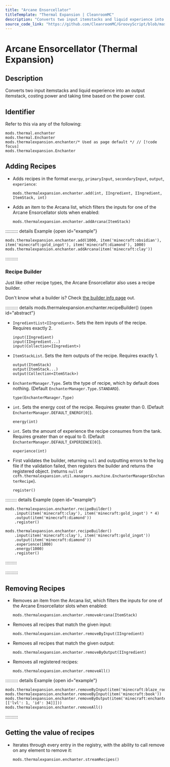 ```yaml
---
title: "Arcane Ensorcellator"
titleTemplate: "Thermal Expansion | CleanroomMC"
description: "Converts two input itemstacks and liquid experience into an output itemstack, costing power and taking time based on the power cost."
source_code_link: "https://github.com/CleanroomMC/GroovyScript/blob/master/src/main/java/com/cleanroommc/groovyscript/compat/mods/thermalexpansion/machine/Enchanter.java"
---
```


# Arcane Ensorcellator (Thermal Expansion)

## Description

Converts two input itemstacks and liquid experience into an output itemstack, costing power and taking time based on the power cost.

## Identifier

Refer to this via any of the following:

```groovy:no-line-numbers {3}
mods.thermal.enchanter
mods.thermal.Enchanter
mods.thermalexpansion.enchanter/* Used as page default */ // [!code focus]
mods.thermalexpansion.Enchanter
```


## Adding Recipes

- Adds recipes in the format `energy`, `primaryInput`, `secondaryInput`, `output`, `experience`:

    ```groovy:no-line-numbers
    mods.thermalexpansion.enchanter.add(int, IIngredient, IIngredient, ItemStack, int)
    ```

- Adds an item to the Arcana list, which filters the inputs for one of the Arcane Ensorcellator slots when enabled:

    ```groovy:no-line-numbers
    mods.thermalexpansion.enchanter.addArcana(ItemStack)
    ```

:::::::::: details Example {open id="example"}
```groovy:no-line-numbers
mods.thermalexpansion.enchanter.add(1000, item('minecraft:obsidian'), item('minecraft:gold_ingot'), item('minecraft:diamond'), 1000)
mods.thermalexpansion.enchanter.addArcana(item('minecraft:clay'))
```

::::::::::

### Recipe Builder

Just like other recipe types, the Arcane Ensorcellator also uses a recipe builder.

Don't know what a builder is? Check [the builder info page](../../groovy/builder.md) out.

:::::::::: details mods.thermalexpansion.enchanter.recipeBuilder() {open id="abstract"}
- `IngredientList<IIngredient>`. Sets the item inputs of the recipe. Requires exactly 2.

    ```groovy:no-line-numbers
    input(IIngredient)
    input(IIngredient...)
    input(Collection<IIngredient>)
    ```

- `ItemStackList`. Sets the item outputs of the recipe. Requires exactly 1.

    ```groovy:no-line-numbers
    output(ItemStack)
    output(ItemStack...)
    output(Collection<ItemStack>)
    ```

- `EnchanterManager.Type`. Sets the type of recipe, which by default does nothing. (Default `EnchanterManager.Type.STANDARD`).

    ```groovy:no-line-numbers
    type(EnchanterManager.Type)
    ```

- `int`. Sets the energy cost of the recipe. Requires greater than 0. (Default `EnchanterManager.DEFAULT_ENERGY[0]`).

    ```groovy:no-line-numbers
    energy(int)
    ```

- `int`. Sets the amount of experience the recipe consumes from the tank. Requires greater than or equal to 0. (Default `EnchanterManager.DEFAULT_EXPERIENCE[0]`).

    ```groovy:no-line-numbers
    experience(int)
    ```

- First validates the builder, returning `null` and outputting errors to the log file if the validation failed, then registers the builder and returns the registered object. (returns `null` or `cofh.thermalexpansion.util.managers.machine.EnchanterManager$EnchanterRecipe`).

    ```groovy:no-line-numbers
    register()
    ```

::::::::: details Example {open id="example"}
```groovy:no-line-numbers
mods.thermalexpansion.enchanter.recipeBuilder()
    .input(item('minecraft:clay'), item('minecraft:gold_ingot') * 4)
    .output(item('minecraft:diamond'))
    .register()

mods.thermalexpansion.enchanter.recipeBuilder()
    .input(item('minecraft:clay'), item('minecraft:gold_ingot'))
    .output(item('minecraft:diamond'))
    .experience(1000)
    .energy(1000)
    .register()
```

:::::::::

::::::::::

## Removing Recipes

- Removes an item from the Arcana list, which filters the inputs for one of the Arcane Ensorcellator slots when enabled:

    ```groovy:no-line-numbers
    mods.thermalexpansion.enchanter.removeArcana(ItemStack)
    ```

- Removes all recipes that match the given input:

    ```groovy:no-line-numbers
    mods.thermalexpansion.enchanter.removeByInput(IIngredient)
    ```

- Removes all recipes that match the given output:

    ```groovy:no-line-numbers
    mods.thermalexpansion.enchanter.removeByOutput(IIngredient)
    ```

- Removes all registered recipes:

    ```groovy:no-line-numbers
    mods.thermalexpansion.enchanter.removeAll()
    ```

:::::::::: details Example {open id="example"}
```groovy:no-line-numbers
mods.thermalexpansion.enchanter.removeByInput(item('minecraft:blaze_rod'))
mods.thermalexpansion.enchanter.removeByInput(item('minecraft:book'))
mods.thermalexpansion.enchanter.removeByOutput(item('minecraft:enchanted_book').withNbt(['StoredEnchantments': [['lvl': 1, 'id': 34]]]))
mods.thermalexpansion.enchanter.removeAll()
```

::::::::::

## Getting the value of recipes

- Iterates through every entry in the registry, with the ability to call remove on any element to remove it:

    ```groovy:no-line-numbers
    mods.thermalexpansion.enchanter.streamRecipes()
    ```
